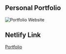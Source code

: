 ## Personal Portfolio

![Portfolio Website](https://i.ibb.co/WgPMpts/image.png)


## Netlify Link

[Portfolio](https://jonathanchoiportfolio.netlify.app)
